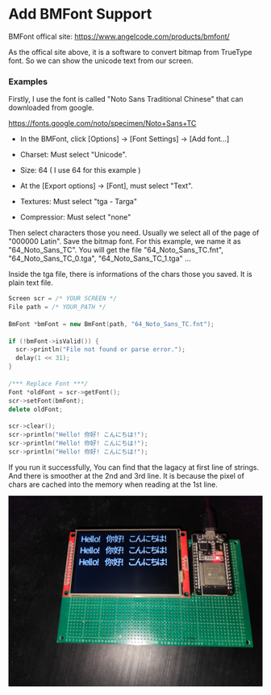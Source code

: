 # Add BMFont Support

BMFont offical site: https://www.angelcode.com/products/bmfont/

As the offical site above, it is a software to convert bitmap from TrueType font.
So we can show the unicode text from our screen.

### Examples

Firstly, I use the font is called "Noto Sans Traditional Chinese" that can downloaded from google.

https://fonts.google.com/noto/specimen/Noto+Sans+TC

- In the BMFont, click [Options] -> [Font Settings] -> [Add font...]

- Charset: Must select "Unicode".

- Size: 64 ( I use 64 for this example )

- At the [Export options] -> [Font], must select "Text".
- Textures: Must select "tga - Targa"
- Compressior: Must select "none"

Then select characters those you need. Usually we select all of the page of "000000 Latin". Save the bitmap font. For this example, we name it as "64_Noto_Sans_TC". You will get the file "64_Noto_Sans_TC.fnt", "64_Noto_Sans_TC_0.tga", "64_Noto_Sans_TC_1.tga" ...

Inside the tga file, there is informations of the chars those you saved. It is plain text file.

```cpp
Screen scr = /* YOUR SCREEN */
File path = /* YOUR_PATH */

BmFont *bmFont = new BmFont(path, "64_Noto_Sans_TC.fnt");

if (!bmFont->isValid()) {
  scr->println("File not found or parse error.");
  delay(1 << 31);
}

/*** Replace Font ***/
Font *oldFont = scr->getFont();
scr->setFont(bmFont);
delete oldFont;

scr->clear();
scr->println("Hello! 你好! こんにちは!");
scr->println("Hello! 你好! こんにちは!");
scr->println("Hello! 你好! こんにちは!");
```

If you run it successfully, You can find that the lagacy at first line of strings. And there is smoother at the 2nd and 3rd line. It is because the pixel of chars are cached into the memory when reading at the 1st line.


![image](/BmFont.jpg)
